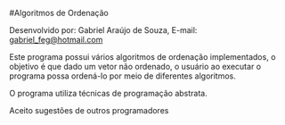 #Algoritmos de Ordenação

Desenvolvido por: Gabriel Araújo de Souza, 
E-mail: gabriel_feg@hotmail.com

Este programa possui vários algoritmos de ordenação implementados,
o objetivo é que dado um vetor não ordenado, o usuário ao executar
o programa possa ordená-lo por meio de diferentes algoritmos.

O programa utiliza técnicas de programação abstrata.

Aceito sugestões de outros programadores

